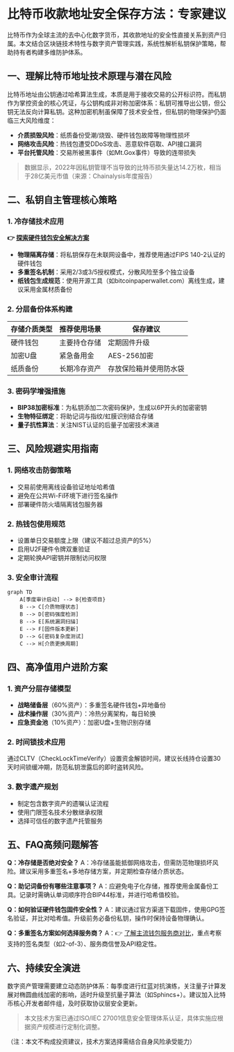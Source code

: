 # 比特币收款地址安全保存方法：专家建议

比特币作为全球主流的去中心化数字货币，其收款地址的安全性直接关系到资产归属。本文结合区块链技术特性与数字资产管理实践，系统性解析私钥保护策略，帮助持有者构建多维防护体系。

## 一、理解比特币地址技术原理与潜在风险

比特币地址由公钥通过哈希算法生成，本质是用于接收交易的公开标识符。而私钥作为掌控资金的核心凭证，与公钥构成非对称加密体系：私钥可推导出公钥，但公钥无法反向计算私钥。这种加密机制虽保障了技术安全性，但私钥的物理保护仍面临三大风险维度：

- **介质损毁风险**：纸质备份受潮/烧毁、硬件钱包故障等物理性损坏
- **网络攻击风险**：热钱包遭受DDoS攻击、恶意软件窃取、API接口漏洞
- **平台托管风险**：交易所被黑事件（如Mt.Gox事件）导致的连带损失

> 数据显示，2022年因私钥管理不当导致的比特币损失量达14.2万枚，相当于28亿美元市值（来源：Chainalysis年度报告）

## 二、私钥自主管理核心策略

### 1. 冷存储技术应用
**👉 [探索硬件钱包安全解决方案](https://bit.ly/okx_welcome)**

- **物理隔离存储**：将私钥保存在未联网设备中，推荐使用通过FIPS 140-2认证的硬件钱包
- **多重签名机制**：采用2/3或3/5授权模式，分散风险至多个独立设备
- **纸钱包生成规范**：使用开源工具（如bitcoinpaperwallet.com）离线生成，建议采用金属材质备份

### 2. 分层备份体系构建

| 存储介质类型 | 推荐使用场景 | 保存建议 |
|--------------|--------------|----------|
| 硬件钱包 | 主要持仓存储 | 定期固件升级 |
| 加密U盘 | 紧急备用金 | AES-256加密 |
| 纸质备份 | 长期冷存资产 | 存放保险箱并使用防水袋 |

### 3. 密码学增强措施

- **BIP38加密标准**：为私钥添加二次密码保护，生成以6P开头的加密密钥
- **生物特征绑定**：将助记词与指纹/虹膜识别结合存储
- **量子抗性算法**：关注NIST认证的后量子加密技术演进

## 三、风险规避实用指南

### 1. 网络攻击防御策略

- 交易前使用离线设备验证地址哈希值
- 避免在公共Wi-Fi环境下进行签名操作
- 部署硬件防火墙隔离钱包服务器

### 2. 热钱包使用规范

- 设置单日交易额度上限（建议不超过总资产的5%）
- 启用U2F硬件令牌双重验证
- 定期轮换API密钥并限制访问权限

### 3. 安全审计流程

```mermaid
graph TD
    A[季度审计启动] --> B{检查项目}
    B --> C[介质物理状态]
    B --> D[密码强度检测]
    B --> E[系统漏洞扫描]
    E --> F[固件版本更新]
    D --> G[密码复杂度测试]
    C --> H[介质更换周期]
```

## 四、高净值用户进阶方案

### 1. 资产分层存储模型

- **战略储备层**（60%资产）：多重签名硬件钱包+异地备份
- **战术操作层**（30%资产）：冷热分离架构，每日轮换
- **应急资金池**（10%资产）：加密U盘+生物识别存储

### 2. 时间锁技术应用

通过CLTV（CheckLockTimeVerify）设置资金解锁时间，建议长线持仓设置30天时间锁缓冲期，防范私钥泄露后的即时盗转风险。

### 3. 数字遗产规划

- 制定包含数字资产的遗嘱认证流程
- 使用门限签名技术分散继承权限
- 选择可信任的数字遗产托管服务

## 五、FAQ高频问题解答

**Q：冷存储是否绝对安全？**
A：冷存储虽能抵御网络攻击，但需防范物理损坏风险。建议采用多重签名+多地存储方案，并定期检查存储介质状态。

**Q：助记词备份有哪些注意事项？**
A：应避免电子化存储，推荐使用金属备份工具。记录时需确认单词顺序符合BIP44标准，并进行哈希值校验。

**Q：如何验证硬件钱包固件安全性？**
A：建议通过官方渠道下载固件，使用GPG签名验证，并比对哈希值。升级前务必备份私钥，操作时保持设备物理确认。

**Q：多重签名方案如何选择服务商？**
A：👉 [了解主流钱包服务商对比](https://bit.ly/okx_welcome)，重点考察支持的签名类型（如2-of-3）、服务商信誉及API稳定性。

## 六、持续安全演进

数字资产管理需要建立动态防护体系：每季度进行红蓝对抗演练，关注量子计算发展对椭圆曲线加密的影响，适时升级至抗量子算法（如Sphincs+）。建议加入比特币核心开发者邮件组，及时获取协议层安全更新。

> 本文技术方案已通过ISO/IEC 27001信息安全管理体系认证，具体实施应根据资产规模进行定制化调整。

（注：本文不构成投资建议，技术方案选择需结合自身风险承受能力）